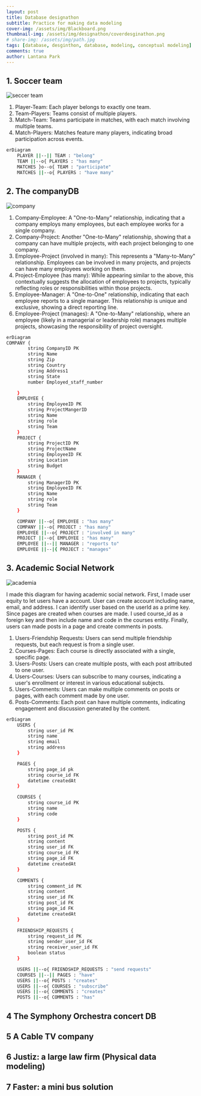 ```yaml
---
layout: post
title: Database designathon
subtitle: Practice for making data modeling
cover-img: /assets/img/Blackboard.png
thumbnail-img: /assets/img/designathon/coverdesginathon.png
# share-img: /assets/img/path.jpg
tags: [database, desginthon, database, modeling, conceptual modeling]
comments: true
author: Lantana Park
---
```


## 1. Soccer team

![seccer team](/assets/img/designathon/mermaid-diagram-2024-02-26-102446.png)

1. Player-Team: Each player belongs to exactly one team.
2. Team-Players: Teams consist of multiple players.
3. Match-Team: Teams participate in matches, with each match involving multiple teams.
4. Match-Players: Matches feature many players, indicating broad participation across events.

```bash
erDiagram
    PLAYER ||--|| TEAM : "belong"
    TEAM ||--o{ PLAYERS : "has many"
    MATCHES }o--o{ TEAM : "participate"
    MATCHES ||--o{ PLAYERS : "have many"
```

## 2. The companyDB

![company](/assets/img/designathon/mermaid-diagram-2024-03-04-184246.png)

1. Company-Employee: A "One-to-Many" relationship, indicating that a company employs many employees, but each employee works for a single company.
2. Company-Project: Another "One-to-Many" relationship, showing that a company can have multiple projects, with each project belonging to one company.
3. Employee-Project (involved in many): This represents a "Many-to-Many" relationship. Employees can be involved in many projects, and projects can have many employees working on them.
4. Project-Employee (has many): While appearing similar to the above, this contextually suggests the allocation of employees to projects, typically reflecting roles or responsibilities within those projects.
5. Employee-Manager: A "One-to-One" relationship, indicating that each employee reports to a single manager. This relationship is unique and exclusive, showing a direct reporting line.
6. Employee-Project (manages): A "One-to-Many" relationship, where an employee (likely in a managerial or leadership role) manages multiple projects, showcasing the responsibility of project oversight.

```bash
erDiagram
COMPANY {
        string CompanyID PK
        string Name
        string Zip
        string Country
        string Address1
        string State
        number Employed_staff_number

    }
    EMPLOYEE {
        string EmployeeID PK
        string ProjectMangerID
        string Name
        string role
        string Team
    }
    PROJECT {
        string ProjectID PK
        string ProjectName
        string EmployeeID FK
        string Location
        string Budget
    }
    MANAGER {
        string ManagerID PK
        string EmployeeID FK
        string Name
        string role
        string Team
    }

    COMPANY ||--o{ EMPLOYEE : "has many"
    COMPANY ||--o{ PROJECT : "has many"
    EMPLOYEE ||--o{ PROJECT : "involved in many"
    PROJECT ||--o{ EMPLOYEE : "has many"
    EMPLOYEE ||--|| MANAGER : "reports to"
    EMPLOYEE ||--|{ PROJECT : "manages"
```

## 3. Academic Social Network

![academia](/assets/img/designathon/mermaid-diagram-2024-03-04-181937.png)

I made this diagram for having academic social network. First, I made user equity to let users have a account. User can create account including name, email, and address. I can identify user based on the userId as a prime key. Since pages are created when courses are made. I used course_id as a foreign key and then include name and code in the courses entity. Finally, users can made posts in a page and create comments in posts.

1. Users-Friendship Requests: Users can send multiple friendship requests, but each request is from a single user.
2. Courses-Pages: Each course is directly associated with a single, specific page.
3. Users-Posts: Users can create multiple posts, with each post attributed to one user.
4. Users-Courses: Users can subscribe to many courses, indicating a user's enrollment or interest in various educational subjects.
5. Users-Comments: Users can make multiple comments on posts or pages, with each comment made by one user.
6. Posts-Comments: Each post can have multiple comments, indicating engagement and discussion generated by the content.

```bash
erDiagram
    USERS {
        string user_id PK
        string name
        string email
        string address
    }

    PAGES {
        string page_id pk
        string course_id FK
        datetime createdAt
    }

    COURSES {
        string course_id PK
        string name
        string code
    }

    POSTS {
        string post_id PK
        string content
        string user_id FK
        string course_id FK
        string page_id FK
        datetime createdAt
    }

    COMMENTS {
        string comment_id PK
        string content
        string user_id FK
        string post_id FK
        string page_id FK
        datetime createdAt
    }

    FRIENDSHIP_REQUESTS {
        string request_id PK
        string sender_user_id FK
        string receiver_user_id FK
        boolean status
    }

    USERS ||--o{ FRIENDSHIP_REQUESTS : "send requests"
    COURSES ||--|| PAGES : "have"
    USERS ||--o{ POSTS : "creates"
    USERS ||--o{ COURSES : "subscribe"
    USERS ||--o{ COMMENTS : "creates"
    POSTS ||--o{ COMMENTS : "has"
```

## 4 The Symphony Orchestra concert DB

## 5 A Cable TV company 

## 6 Justiz: a large law firm (Physical data modeling)

## 7 Faster: a mini bus solution
